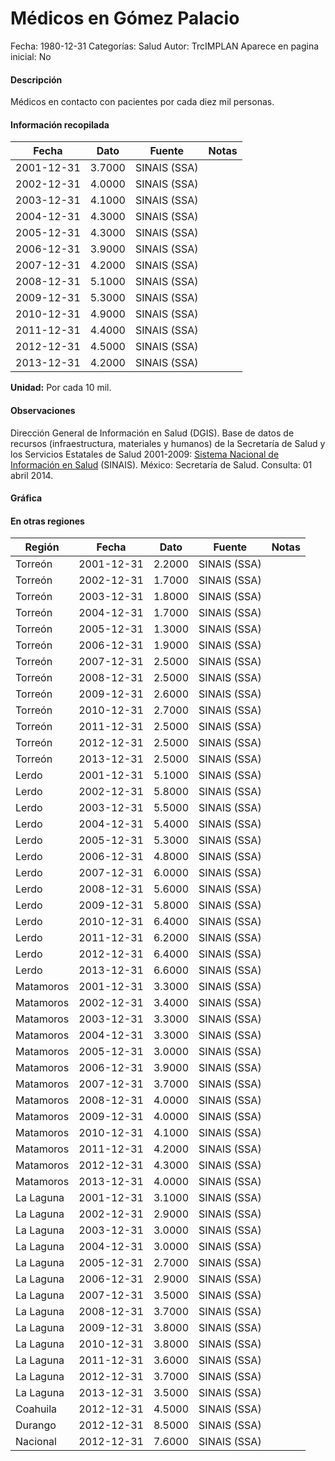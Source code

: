 Médicos en Gómez Palacio
=====

Fecha: 1980-12-31
Categorías: Salud
Autor: TrcIMPLAN
Aparece en pagina inicial: No

#### Descripción

Médicos en contacto con pacientes por cada diez mil personas.

#### Información recopilada

<table class="table table-hover table-bordered matriz">
<thead>
<tr>
<th>Fecha</th>
<th>Dato</th>
<th>Fuente</th>
<th>Notas</th>
</tr>
</thead>
<tbody>
<tr>
<td>2001-12-31</td>
<td class="derecha">3.7000</td>
<td>SINAIS (SSA)</td>
<td></td>
</tr>
<tr>
<td>2002-12-31</td>
<td class="derecha">4.0000</td>
<td>SINAIS (SSA)</td>
<td></td>
</tr>
<tr>
<td>2003-12-31</td>
<td class="derecha">4.1000</td>
<td>SINAIS (SSA)</td>
<td></td>
</tr>
<tr>
<td>2004-12-31</td>
<td class="derecha">4.3000</td>
<td>SINAIS (SSA)</td>
<td></td>
</tr>
<tr>
<td>2005-12-31</td>
<td class="derecha">4.3000</td>
<td>SINAIS (SSA)</td>
<td></td>
</tr>
<tr>
<td>2006-12-31</td>
<td class="derecha">3.9000</td>
<td>SINAIS (SSA)</td>
<td></td>
</tr>
<tr>
<td>2007-12-31</td>
<td class="derecha">4.2000</td>
<td>SINAIS (SSA)</td>
<td></td>
</tr>
<tr>
<td>2008-12-31</td>
<td class="derecha">5.1000</td>
<td>SINAIS (SSA)</td>
<td></td>
</tr>
<tr>
<td>2009-12-31</td>
<td class="derecha">5.3000</td>
<td>SINAIS (SSA)</td>
<td></td>
</tr>
<tr>
<td>2010-12-31</td>
<td class="derecha">4.9000</td>
<td>SINAIS (SSA)</td>
<td></td>
</tr>
<tr>
<td>2011-12-31</td>
<td class="derecha">4.4000</td>
<td>SINAIS (SSA)</td>
<td></td>
</tr>
<tr>
<td>2012-12-31</td>
<td class="derecha">4.5000</td>
<td>SINAIS (SSA)</td>
<td></td>
</tr>
<tr>
<td>2013-12-31</td>
<td class="derecha">4.2000</td>
<td>SINAIS (SSA)</td>
<td></td>
</tr>
</tbody>
</table>

<b>Unidad:</b> Por cada 10 mil.

#### Observaciones

Dirección General de Información en Salud (DGIS). Base de datos de recursos (infraestructura, materiales y humanos) de la Secretaría de Salud y los Servicios Estatales de Salud 2001-2009: [Sistema Nacional de Información en Salud](http://www.sinais.salud.gob.mx) (SINAIS). México: Secretaría de Salud. Consulta: 01 abril 2014.

#### Gráfica

<div id="Morrismbkuxgmo" class="grafica"></div>
<script>
new Morris.Line({
element: 'Morrismbkuxgmo',
data: [{ fecha: '2001-12-31', dato: 3.7000 },{ fecha: '2002-12-31', dato: 4.0000 },{ fecha: '2003-12-31', dato: 4.1000 },{ fecha: '2004-12-31', dato: 4.3000 },{ fecha: '2005-12-31', dato: 4.3000 },{ fecha: '2006-12-31', dato: 3.9000 },{ fecha: '2007-12-31', dato: 4.2000 },{ fecha: '2008-12-31', dato: 5.1000 },{ fecha: '2009-12-31', dato: 5.3000 },{ fecha: '2010-12-31', dato: 4.9000 },{ fecha: '2011-12-31', dato: 4.4000 },{ fecha: '2012-12-31', dato: 4.5000 },{ fecha: '2013-12-31', dato: 4.2000 }],
xkey: 'fecha',
ykeys: ['dato'],
labels: ['Dato'],
lineColors: ['#FF5B02'],
xLabelFormat: function(d) { return d.getDate()+'/'+(d.getMonth()+1)+'/'+d.getFullYear(); },
dateFormat: function(ts) { var d = new Date(ts); return d.getDate() + '/' + (d.getMonth() + 1) + '/' + d.getFullYear(); }
});
</script>

#### En otras regiones

<table class="table table-hover table-bordered matriz">
<thead>
<tr>
<th>Región</th>
<th>Fecha</th>
<th>Dato</th>
<th>Fuente</th>
<th>Notas</th>
</tr>
</thead>
<tbody>
<tr>
<td>Torreón</td>
<td>2001-12-31</td>
<td class="derecha">2.2000</td>
<td>SINAIS (SSA)</td>
<td></td>
</tr>
<tr>
<td>Torreón</td>
<td>2002-12-31</td>
<td class="derecha">1.7000</td>
<td>SINAIS (SSA)</td>
<td></td>
</tr>
<tr>
<td>Torreón</td>
<td>2003-12-31</td>
<td class="derecha">1.8000</td>
<td>SINAIS (SSA)</td>
<td></td>
</tr>
<tr>
<td>Torreón</td>
<td>2004-12-31</td>
<td class="derecha">1.7000</td>
<td>SINAIS (SSA)</td>
<td></td>
</tr>
<tr>
<td>Torreón</td>
<td>2005-12-31</td>
<td class="derecha">1.3000</td>
<td>SINAIS (SSA)</td>
<td></td>
</tr>
<tr>
<td>Torreón</td>
<td>2006-12-31</td>
<td class="derecha">1.9000</td>
<td>SINAIS (SSA)</td>
<td></td>
</tr>
<tr>
<td>Torreón</td>
<td>2007-12-31</td>
<td class="derecha">2.5000</td>
<td>SINAIS (SSA)</td>
<td></td>
</tr>
<tr>
<td>Torreón</td>
<td>2008-12-31</td>
<td class="derecha">2.5000</td>
<td>SINAIS (SSA)</td>
<td></td>
</tr>
<tr>
<td>Torreón</td>
<td>2009-12-31</td>
<td class="derecha">2.6000</td>
<td>SINAIS (SSA)</td>
<td></td>
</tr>
<tr>
<td>Torreón</td>
<td>2010-12-31</td>
<td class="derecha">2.7000</td>
<td>SINAIS (SSA)</td>
<td></td>
</tr>
<tr>
<td>Torreón</td>
<td>2011-12-31</td>
<td class="derecha">2.5000</td>
<td>SINAIS (SSA)</td>
<td></td>
</tr>
<tr>
<td>Torreón</td>
<td>2012-12-31</td>
<td class="derecha">2.5000</td>
<td>SINAIS (SSA)</td>
<td></td>
</tr>
<tr>
<td>Torreón</td>
<td>2013-12-31</td>
<td class="derecha">2.5000</td>
<td>SINAIS (SSA)</td>
<td></td>
</tr>
<tr>
<td>Lerdo</td>
<td>2001-12-31</td>
<td class="derecha">5.1000</td>
<td>SINAIS (SSA)</td>
<td></td>
</tr>
<tr>
<td>Lerdo</td>
<td>2002-12-31</td>
<td class="derecha">5.8000</td>
<td>SINAIS (SSA)</td>
<td></td>
</tr>
<tr>
<td>Lerdo</td>
<td>2003-12-31</td>
<td class="derecha">5.5000</td>
<td>SINAIS (SSA)</td>
<td></td>
</tr>
<tr>
<td>Lerdo</td>
<td>2004-12-31</td>
<td class="derecha">5.4000</td>
<td>SINAIS (SSA)</td>
<td></td>
</tr>
<tr>
<td>Lerdo</td>
<td>2005-12-31</td>
<td class="derecha">5.3000</td>
<td>SINAIS (SSA)</td>
<td></td>
</tr>
<tr>
<td>Lerdo</td>
<td>2006-12-31</td>
<td class="derecha">4.8000</td>
<td>SINAIS (SSA)</td>
<td></td>
</tr>
<tr>
<td>Lerdo</td>
<td>2007-12-31</td>
<td class="derecha">6.0000</td>
<td>SINAIS (SSA)</td>
<td></td>
</tr>
<tr>
<td>Lerdo</td>
<td>2008-12-31</td>
<td class="derecha">5.6000</td>
<td>SINAIS (SSA)</td>
<td></td>
</tr>
<tr>
<td>Lerdo</td>
<td>2009-12-31</td>
<td class="derecha">5.8000</td>
<td>SINAIS (SSA)</td>
<td></td>
</tr>
<tr>
<td>Lerdo</td>
<td>2010-12-31</td>
<td class="derecha">6.4000</td>
<td>SINAIS (SSA)</td>
<td></td>
</tr>
<tr>
<td>Lerdo</td>
<td>2011-12-31</td>
<td class="derecha">6.2000</td>
<td>SINAIS (SSA)</td>
<td></td>
</tr>
<tr>
<td>Lerdo</td>
<td>2012-12-31</td>
<td class="derecha">6.4000</td>
<td>SINAIS (SSA)</td>
<td></td>
</tr>
<tr>
<td>Lerdo</td>
<td>2013-12-31</td>
<td class="derecha">6.6000</td>
<td>SINAIS (SSA)</td>
<td></td>
</tr>
<tr>
<td>Matamoros</td>
<td>2001-12-31</td>
<td class="derecha">3.3000</td>
<td>SINAIS (SSA)</td>
<td></td>
</tr>
<tr>
<td>Matamoros</td>
<td>2002-12-31</td>
<td class="derecha">3.4000</td>
<td>SINAIS (SSA)</td>
<td></td>
</tr>
<tr>
<td>Matamoros</td>
<td>2003-12-31</td>
<td class="derecha">3.3000</td>
<td>SINAIS (SSA)</td>
<td></td>
</tr>
<tr>
<td>Matamoros</td>
<td>2004-12-31</td>
<td class="derecha">3.3000</td>
<td>SINAIS (SSA)</td>
<td></td>
</tr>
<tr>
<td>Matamoros</td>
<td>2005-12-31</td>
<td class="derecha">3.0000</td>
<td>SINAIS (SSA)</td>
<td></td>
</tr>
<tr>
<td>Matamoros</td>
<td>2006-12-31</td>
<td class="derecha">3.9000</td>
<td>SINAIS (SSA)</td>
<td></td>
</tr>
<tr>
<td>Matamoros</td>
<td>2007-12-31</td>
<td class="derecha">3.7000</td>
<td>SINAIS (SSA)</td>
<td></td>
</tr>
<tr>
<td>Matamoros</td>
<td>2008-12-31</td>
<td class="derecha">4.0000</td>
<td>SINAIS (SSA)</td>
<td></td>
</tr>
<tr>
<td>Matamoros</td>
<td>2009-12-31</td>
<td class="derecha">4.0000</td>
<td>SINAIS (SSA)</td>
<td></td>
</tr>
<tr>
<td>Matamoros</td>
<td>2010-12-31</td>
<td class="derecha">4.1000</td>
<td>SINAIS (SSA)</td>
<td></td>
</tr>
<tr>
<td>Matamoros</td>
<td>2011-12-31</td>
<td class="derecha">4.2000</td>
<td>SINAIS (SSA)</td>
<td></td>
</tr>
<tr>
<td>Matamoros</td>
<td>2012-12-31</td>
<td class="derecha">4.3000</td>
<td>SINAIS (SSA)</td>
<td></td>
</tr>
<tr>
<td>Matamoros</td>
<td>2013-12-31</td>
<td class="derecha">4.0000</td>
<td>SINAIS (SSA)</td>
<td></td>
</tr>
<tr>
<td>La Laguna</td>
<td>2001-12-31</td>
<td class="derecha">3.1000</td>
<td>SINAIS (SSA)</td>
<td></td>
</tr>
<tr>
<td>La Laguna</td>
<td>2002-12-31</td>
<td class="derecha">2.9000</td>
<td>SINAIS (SSA)</td>
<td></td>
</tr>
<tr>
<td>La Laguna</td>
<td>2003-12-31</td>
<td class="derecha">3.0000</td>
<td>SINAIS (SSA)</td>
<td></td>
</tr>
<tr>
<td>La Laguna</td>
<td>2004-12-31</td>
<td class="derecha">3.0000</td>
<td>SINAIS (SSA)</td>
<td></td>
</tr>
<tr>
<td>La Laguna</td>
<td>2005-12-31</td>
<td class="derecha">2.7000</td>
<td>SINAIS (SSA)</td>
<td></td>
</tr>
<tr>
<td>La Laguna</td>
<td>2006-12-31</td>
<td class="derecha">2.9000</td>
<td>SINAIS (SSA)</td>
<td></td>
</tr>
<tr>
<td>La Laguna</td>
<td>2007-12-31</td>
<td class="derecha">3.5000</td>
<td>SINAIS (SSA)</td>
<td></td>
</tr>
<tr>
<td>La Laguna</td>
<td>2008-12-31</td>
<td class="derecha">3.7000</td>
<td>SINAIS (SSA)</td>
<td></td>
</tr>
<tr>
<td>La Laguna</td>
<td>2009-12-31</td>
<td class="derecha">3.8000</td>
<td>SINAIS (SSA)</td>
<td></td>
</tr>
<tr>
<td>La Laguna</td>
<td>2010-12-31</td>
<td class="derecha">3.8000</td>
<td>SINAIS (SSA)</td>
<td></td>
</tr>
<tr>
<td>La Laguna</td>
<td>2011-12-31</td>
<td class="derecha">3.6000</td>
<td>SINAIS (SSA)</td>
<td></td>
</tr>
<tr>
<td>La Laguna</td>
<td>2012-12-31</td>
<td class="derecha">3.7000</td>
<td>SINAIS (SSA)</td>
<td></td>
</tr>
<tr>
<td>La Laguna</td>
<td>2013-12-31</td>
<td class="derecha">3.5000</td>
<td>SINAIS (SSA)</td>
<td></td>
</tr>
<tr>
<td>Coahuila</td>
<td>2012-12-31</td>
<td class="derecha">4.5000</td>
<td>SINAIS (SSA)</td>
<td></td>
</tr>
<tr>
<td>Durango</td>
<td>2012-12-31</td>
<td class="derecha">8.5000</td>
<td>SINAIS (SSA)</td>
<td></td>
</tr>
<tr>
<td>Nacional</td>
<td>2012-12-31</td>
<td class="derecha">7.6000</td>
<td>SINAIS (SSA)</td>
<td></td>
</tr>
</tbody>
</table>

